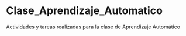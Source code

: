 # Clase_Aprendizaje_Automatico
Actividades y tareas realizadas para la clase de Aprendizaje Automático
